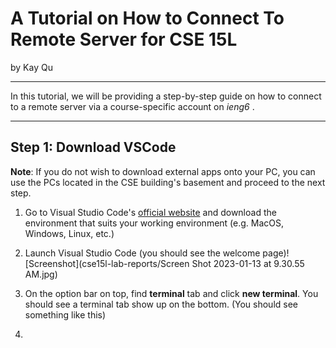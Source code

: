 # A Tutorial on How to Connect To Remote Server for CSE 15L
by Kay Qu

***

In this tutorial, we will be providing a step-by-step guide on how to connect to a remote server via a course-specific account on *ieng6* .

***

## Step 1: Download VSCode

**Note**: If you do not wish to download external apps onto your PC, you can use the PCs located in the CSE building's basement and proceed to the next step.

1. Go to Visual Studio Code's [official website](https://code.visualstudio.com/) and download the environment that suits your working environment (e.g. MacOS, Windows, Linux, etc.)

2. Launch Visual Studio Code (you should see the welcome page)![Screenshot](cse15l-lab-reports/Screen Shot 2023-01-13 at 9.30.55 AM.jpg)


3. On the option bar on top, find **terminal** tab and click **new terminal**. You should see a terminal tab show up on the bottom. (You should see something like this)

4. 
